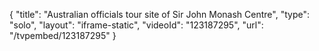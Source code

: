{
    "title": "Australian officials tour site of Sir John Monash Centre",
    "type": "solo",
    "layout": "iframe-static",
    "videoId": "123187295",
    "url": "\/tvpembed\/123187295"
}